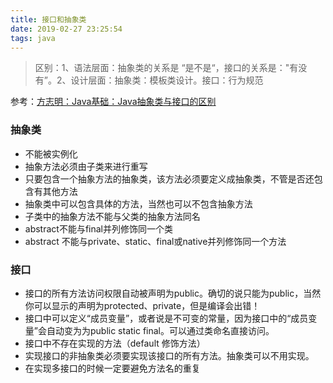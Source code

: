 ```yaml
---
title: 接口和抽象类
date: 2019-02-27 23:25:54
tags: java
---
```


> 区别：1、语法层面：抽象类的关系是 “是不是“，接口的关系是："有没有”。2、设计层面：抽象类：模板类设计。接口：行为规范


参考：[方志明：Java基础：Java抽象类与接口的区别](https://www.fangzhipeng.com/javainterview/2019/02/22/interfacevsabstract.html)

### 抽象类

- 不能被实例化
- 抽象方法必须由子类来进行重写
- 只要包含一个抽象方法的抽象类，该方法必须要定义成抽象类，不管是否还包含有其他方法
- 抽象类中可以包含具体的方法，当然也可以不包含抽象方法
- 子类中的抽象方法不能与父类的抽象方法同名
- abstract不能与final并列修饰同一个类
- abstract 不能与private、static、final或native并列修饰同一个方法

### 接口
- 接口的所有方法访问权限自动被声明为public。确切的说只能为public，当然你可以显示的声明为protected、private，但是编译会出错！
- 接口中可以定义“成员变量”，或者说是不可变的常量，因为接口中的“成员变量”会自动变为为public static final。可以通过类命名直接访问。
- 接口中不存在实现的方法（default 修饰方法）
- 实现接口的非抽象类必须要实现该接口的所有方法。抽象类可以不用实现。
- 在实现多接口的时候一定要避免方法名的重复